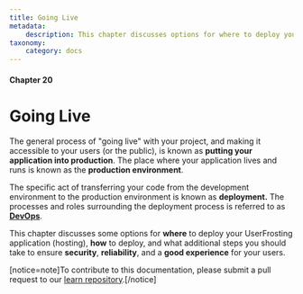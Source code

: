 ```yaml
---
title: Going Live
metadata:
    description: This chapter discusses options for where to deploy your UserFrosting application (hosting), how to deploy, and what additional steps you should take to ensure security, reliability, and a good experience for your users.
taxonomy:
    category: docs
---
```


#### Chapter 20

# Going Live

The general process of "going live" with your project, and making it accessible to your users (or the public), is known as **putting your application into production**. The place where your application lives and runs is known as the **production environment**.

The specific act of transferring your code from the development environment to the production environment is known as **deployment.** The processes and roles surrounding the deployment process is referred to as [**DevOps**](https://en.wikipedia.org/wiki/DevOps).

This chapter discusses some options for **where** to deploy your UserFrosting application (hosting), **how** to deploy, and what additional steps you should take to ensure **security**, **reliability**, and a **good experience** for your users.

[notice=note]To contribute to this documentation, please submit a pull request to our [learn repository](https://github.com/userfrosting/learn/tree/master/pages).[/notice]
